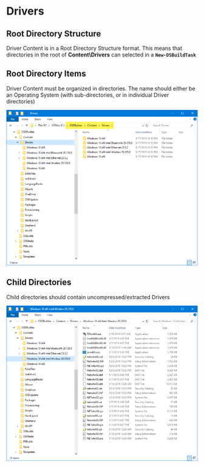 # Drivers

## Root Directory Structure

Driver Content is in a Root Directory Structure format.  This means that directories in the root of **Content\Drivers** can selected in a **`New-OSBuildTask`**

## Root Directory Items

Driver Content must be organized in directories.  The name should either be an Operating System \(with sub-directories, or in individual Driver directories\)

![](../../../../../.gitbook/assets/image%20%28230%29.png)

## Child Directories

Child directories should contain uncompressed/extracted Drivers

![](../../../../../.gitbook/assets/image%20%2842%29.png)

